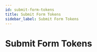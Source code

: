 ```yaml
---
id: submit-form-tokens
title: Submit Form Tokens
sidebar_label: Submit Form Tokens
---
```


# Submit Form Tokens

